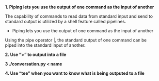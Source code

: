 **1. Piping lets you use the output of one command as the input of another**  

The capability of commands to read data from standard input and send to standard output is utilized by a shell feature called pipelines.  
  * Piping lets you use the output of one command as the input of another  

Using the pipe operator |, the standard output of one command can be piped into the standard input of another.

**2. Use “>” to output into a file**   

**3 ./conversation.py < name**    

**4. Use “tee” when you want to know what is being outputed to a file**  